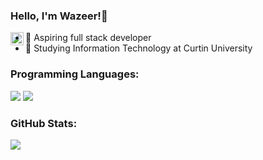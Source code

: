### Hello, I'm Wazeer!👋

<a href="https://twitter.com/waseryer">
  <img align="left" alt="Wazeer | Twitter" width="21px" src="https://raw.githubusercontent.com/anuraghazra/anuraghazra/master/assets/twitter.svg" />
</a>


- 🔭 Aspiring full stack developer 
- 🌱 Studying Information Technology at Curtin University

### Programming Languages:
![](https://img.shields.io/badge/Code-Python-informational?style=flat&logo=code&logoColor=white&color=2bbc8a)
![](https://img.shields.io/badge/Code-Java-informational?style=flat&logo=code&logoColor=white&color=2bbc8a)



### GitHub Stats:



![](https://komarev.com/ghpvc/?username=c9Dubz-1908&label=visitors&color=ff69b4)
